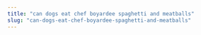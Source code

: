 ```yaml
---
title: "can dogs eat chef boyardee spaghetti and meatballs"
slug: "can-dogs-eat-chef-boyardee-spaghetti-and-meatballs"
---
```


